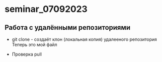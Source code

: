 ﻿# seminar_07092023
## Работа с удалёнными репозиториями
* git clone - создаёт клон (локальная копия) удалееного репозитория
Теперь это мой файл

* Проверка pull
